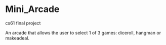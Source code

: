 # Mini_Arcade
cs61 final project

An arcade that allows the user to select 1 of 3 games: diceroll, hangman or makeadeal.
